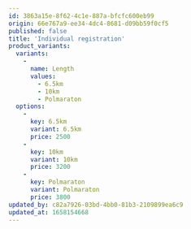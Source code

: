 ```yaml
---
id: 3863a15e-8f62-4c1e-887a-bfcfc600eb99
origin: 66e767a9-ee34-4dc4-8681-d09bb59f0cf5
published: false
title: 'Individual registration'
product_variants:
  variants:
    -
      name: Length
      values:
        - 6.5km
        - 10km
        - Polmaraton
  options:
    -
      key: 6.5km
      variant: 6.5km
      price: 2500
    -
      key: 10km
      variant: 10km
      price: 3200
    -
      key: Polmaraton
      variant: Polmaraton
      price: 3800
updated_by: c82a7926-03bd-4bb0-81b3-2109899ea6c9
updated_at: 1658154668
---
```

